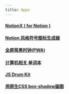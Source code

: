 ```yaml
---
title: Apps
---
```


#### [NotionX ( for Notion )](https://github.com/scarsu/NotionX)
#### [Notion 风格符号图标生成器](/asset/notion-char/)
#### <a href="/pwa/clock/index.html" target="_blank">全屏简黑时钟(PWA)</a>
#### [计算机相关 单词本](/cs_english)
<!-- #### [留言墙](/comment/) -->
#### <a href="/asset/drum/index.html" target="_blank">JS Drum Kit</a>
#### <a href="/asset/css-pic.html" target="_blank">用原生CSS box-shadow画图</a>

<!-- > 还有很多个坑，还在建设中 -->

<!-- - Chrome 插件：书签同步助手(使用gist 拉取数据/上传数据/监控书签更改自动上传)
- 浏览器书签生成器(将网址信息+链接数据，转换为浏览器可导入的html书签文件)
- 访问数据
- 随机手机壁纸
- 在线图片转换工具
- 番茄钟
- 随机一句芬芳 -->

<!-- #### 7.愿望清单 -->
<!-- ```js
//有想的请联系我邮箱  scarsu001@gmail.com
``` -->